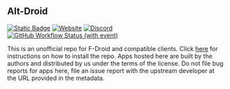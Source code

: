 ## Alt-Droid

[![Static Badge](https://img.shields.io/badge/FDroid-Green?logo=fdroid&label=Powered%20By&link=https%3A%2F%2Ff-droid.org%2F)](https://f-droid.org/)
 [![Website](https://img.shields.io/website?url=https%3A%2F%2Falt-droid.github.io%2Ffdroid%2Frepo%2F&label=repo&link=https%3A%2F%2Falt-droid.github.io%2Ffdroid%2Frepo%2F)](https://alt-droid.github.io/fdroid/repo/)
 [![Discord](https://img.shields.io/discord/706941191203061781?label=discord&link=https%3A%2F%2Fdiscord.gg%2F37jUwu6SAu)](https://discord.gg/37jUwu6SAu) [![GitHub Workflow Status (with event)](https://img.shields.io/github/actions/workflow/status/alt-droid/fdroid/static.yml)](https://github.com/alt-droid/fdroid/actions)

This is an unofficial repo for F-Droid and compatible clients. Click [here](https://alt-droid.github.io/fdroid/repo/) for instructions on how to install the repo. Apps hosted here are built by the authors and distributed by us under the terms of the license. Do not file bug reports for apps here, file an issue report with the upstream developer at the URL provided in the metadata.
